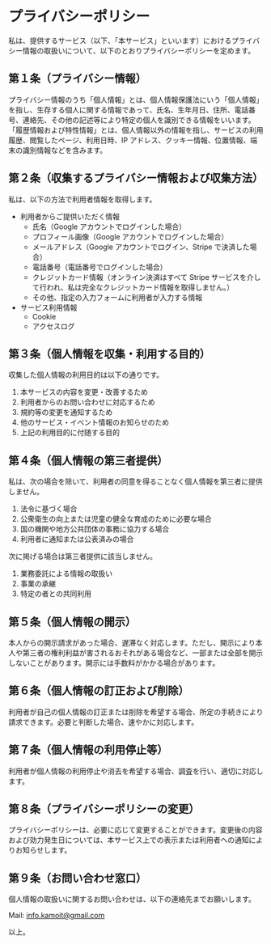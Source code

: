 # プライバシーポリシー

私は、提供するサービス（以下、「本サービス」といいます）におけるプライバシー情報の取扱いについて、以下のとおりプライバシーポリシーを定めます。

## 第１条（プライバシー情報）

プライバシー情報のうち「個人情報」とは、個人情報保護法にいう「個人情報」を指し、生存する個人に関する情報であって、氏名、生年月日、住所、電話番号、連絡先、その他の記述等により特定の個人を識別できる情報をいいます。  
「履歴情報および特性情報」とは、個人情報以外の情報を指し、サービスの利用履歴、閲覧したページ、利用日時、IP アドレス、クッキー情報、位置情報、端末の識別情報などを含みます。

## 第２条（収集するプライバシー情報および収集方法）

私は、以下の方法で利用者情報を取得します。

- 利用者からご提供いただく情報
  - 氏名（Google アカウントでログインした場合）
  - プロフィール画像（Google アカウントでログインした場合）
  - メールアドレス（Google アカウントでログイン、Stripe で決済した場合）
  - 電話番号（電話番号でログインした場合）
  - クレジットカード情報（オンライン決済はすべて Stripe サービスを介して行われ、私は完全なクレジットカード情報を取得しません。）
  - その他、指定の入力フォームに利用者が入力する情報
- サービス利用情報
  - Cookie
  - アクセスログ

## 第３条（個人情報を収集・利用する目的）

収集した個人情報の利用目的は以下の通りです。

1. 本サービスの内容を変更・改善するため
2. 利用者からのお問い合わせに対応するため
3. 規約等の変更を通知するため
4. 他のサービス・イベント情報のお知らせのため
5. 上記の利用目的に付随する目的

## 第４条（個人情報の第三者提供）

私は、次の場合を除いて、利用者の同意を得ることなく個人情報を第三者に提供しません。

1. 法令に基づく場合
2. 公衆衛生の向上または児童の健全な育成のために必要な場合
3. 国の機関や地方公共団体の事務に協力する場合
4. 利用者に通知または公表済みの場合

次に掲げる場合は第三者提供に該当しません。

1. 業務委託による情報の取扱い
2. 事業の承継
3. 特定の者との共同利用

## 第５条（個人情報の開示）

本人からの開示請求があった場合、遅滞なく対応します。ただし、開示により本人や第三者の権利利益が害されるおそれがある場合など、一部または全部を開示しないことがあります。開示には手数料がかかる場合があります。

## 第６条（個人情報の訂正および削除）

利用者が自己の個人情報の訂正または削除を希望する場合、所定の手続きにより請求できます。必要と判断した場合、速やかに対応します。

## 第７条（個人情報の利用停止等）

利用者が個人情報の利用停止や消去を希望する場合、調査を行い、適切に対応します。

## 第８条（プライバシーポリシーの変更）

プライバシーポリシーは、必要に応じて変更することができます。変更後の内容および効力発生日については、本サービス上での表示または利用者への通知によりお知らせします。

## 第９条（お問い合わせ窓口）

個人情報の取扱いに関するお問い合わせは、以下の連絡先までお願いします。

Mail: info.kamoit@gmail.com

以上。
